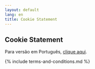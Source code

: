 ```yaml
---
layout: default
lang: en
title: Cookie Statement
---
```


## Cookie Statement

Para versão em Português, [clique aqui](/declaracao-de-cookies).

<script id="CookieDeclaration" src="https://consent.cookiebot.com/d16fdba9-be0f-46d4-98a0-605da80c966f/cd.js"
    type="text/javascript" async></script>

{% include terms-and-conditions.md %}

